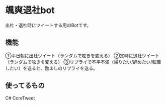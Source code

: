颯爽退社bot
====
出社・退社時にツイートする用のBotです。

## 機能
①平日朝に出社ツイート（ランダムで呟きを変える）
②定時に退社ツイート（ランダムで呟きを変える）
③リプライで不平不満（帰りたい/辞めたい/転職したい）を送ると、励ましのリプライを送る。

## 使ってるもの
C#
CoreTweet
